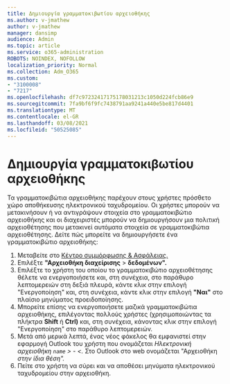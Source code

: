 ```yaml
---
title: Δημιουργία γραμματοκιβωτίου αρχειοθήκης
ms.author: v-jmathew
author: v-jmathew
manager: dansimp
audience: Admin
ms.topic: article
ms.service: o365-administration
ROBOTS: NOINDEX, NOFOLLOW
localization_priority: Normal
ms.collection: Adm_O365
ms.custom:
- "3100008"
- "7217"
ms.openlocfilehash: df7c97232417175178031213c1050d224fcb86e9
ms.sourcegitcommit: 7fa9bf6f9fc7438791aa9241a440e5be817d4401
ms.translationtype: MT
ms.contentlocale: el-GR
ms.lasthandoff: 03/08/2021
ms.locfileid: "50525085"
---
```

# <a name="create-an-archive-mailbox"></a>Δημιουργία γραμματοκιβωτίου αρχειοθήκης

Τα γραμματοκιβώτια αρχειοθήκης παρέχουν στους χρήστες πρόσθετο χώρο αποθήκευσης ηλεκτρονικού ταχυδρομείου. Οι χρήστες μπορούν να μετακινήσουν ή να αντιγράψουν στοιχεία στο γραμματοκιβώτιο αρχειοθήκης και οι διαχειριστές μπορούν να δημιουργήσουν μια πολιτική αρχειοθέτησης που μετακινεί αυτόματα στοιχεία σε γραμματοκιβώτια αρχειοθέτησης. Δείτε πώς μπορείτε να δημιουργήσετε ένα γραμματοκιβώτιο αρχειοθήκης:

1. Μεταβείτε στο [Κέντρο συμμόρφωσης & Ασφάλειας.]( https://go.microsoft.com/fwlink/p/?linkid=2077143)
2. Επιλέξτε **"Αρχειοθήκη διαχείρισης**  >  **δεδομένων".**
3. Επιλέξτε το χρήστη του οποίου το γραμματοκιβώτιο αρχειοθέτησης θέλετε να  ενεργοποιήσετε και, στη συνέχεια, στο παράθυρο λεπτομερειών στη δεξιά πλευρά, κάντε κλικ στην επιλογή "Ενεργοποίηση" και, στη συνέχεια, κάντε κλικ στην επιλογή **"Ναι"** στο πλαίσιο μηνύματος προειδοποίησης.
4. Μπορείτε επίσης να ενεργοποιήσετε μαζικά γραμματοκιβώτια αρχειοθήκης, επιλέγοντας πολλούς χρήστες (χρησιμοποιώντας τα πλήκτρα **Shift** ή **Ctrl)** και, στη συνέχεια, κάνοντας κλικ στην επιλογή "Ενεργοποίηση"  στο παράθυρο λεπτομερειών.
5. Μετά από μερικά λεπτά, ένας νέος φάκελος θα εμφανιστεί στην εφαρμογή Outlook του χρήστη που ονομάζεται *Ηλεκτρονική αρχειοθήκη `name` > - <.* Στο Outlook στο web ονομάζεται "Αρχειοθήκη *στην ίδια θέση".*
6. Πείτε στο χρήστη να σύρει και να αποθέσει μηνύματα ηλεκτρονικού ταχυδρομείου στην αρχειοθήκη.
